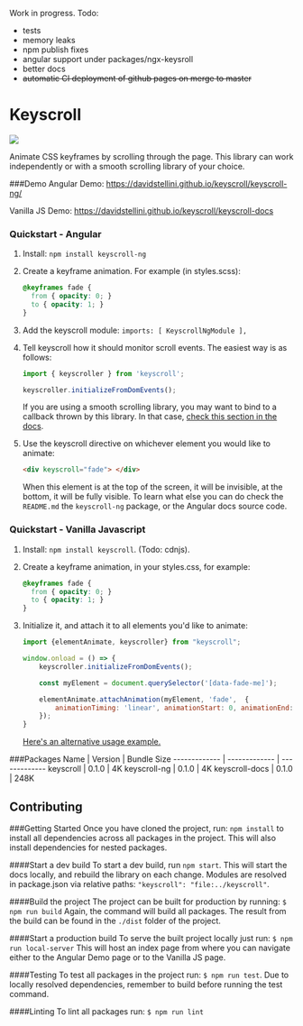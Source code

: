 

Work in progress. Todo:
- tests
- memory leaks
- npm publish fixes
- angular support under packages/ngx-keysroll
- better docs
- ~~automatic CI deployment of github pages on merge to master~~




# Keyscroll
![](https://github.com/davidstellini/ngrx-demo/workflows/Build%20Test%20And%20Deploy/badge.svg)

Animate CSS keyframes by scrolling through the page. This library can work independently or with a smooth scrolling library of your choice.

###Demo
Angular Demo:
https://davidstellini.github.io/keyscroll/keyscroll-ng/


Vanilla JS Demo: https://davidstellini.github.io/keyscroll/keyscroll-docs


### Quickstart - Angular

1. Install: `npm install keyscroll-ng`
2. Create a keyframe animation. For example (in styles.scss):
   ```scss
   @keyframes fade {
     from { opacity: 0; }
     to { opacity: 1; }
   }
   ```
3. Add the keyscroll module:
`imports: [ KeyscrollNgModule ],`
4. Tell keyscroll how it should monitor scroll events. The easiest way is as follows:
    ```typescript
    import { keyscroller } from 'keyscroll';

    keyscroller.initializeFromDomEvents();
    ```
    
    If you are using a smooth scrolling library, you may want to bind to a callback thrown by this 
    library. In that case, [check this section in the docs](todo).
    
5. Use the keyscroll directive on whichever element you would like to animate:
   ```html
   <div keyscroll="fade"> </div>
   ```
   When this element is at the top of the screen, it will be invisible, at the bottom, it will be fully visible. To learn what else you can do check the `README.md` the `keyscroll-ng` package, or the Angular docs source code.
   
    

### Quickstart - Vanilla Javascript

1. Install: `npm install keyscroll`. (Todo: cdnjs).
2. Create a keyframe animation, in your styles.css, for example:
   ```css
   @keyframes fade {
     from { opacity: 0; }
     to { opacity: 1; }
   }
   ```
3. Initialize it, and attach it to all elements you'd like to animate:

   ```javascript
   import {elementAnimate, keyscroller} from "keyscroll";
   
   window.onload = () => {
       keyscroller.initializeFromDomEvents();
   
       const myElement = document.querySelector('[data-fade-me]');
   
       elementAnimate.attachAnimation(myElement, 'fade',  {
           animationTiming: 'linear', animationStart: 0, animationEnd: 1
       });
   }
   ```
   [Here's an alternative usage example.](https://github.com/davidstellini/keyscroll/blob/master/packages/keyscroll-docs/src/main.js)


###Packages
Name  | Version | Bundle Size
------------- | ------------- | -------------
keyscroll | 0.1.0 | 4K
keyscroll-ng |  0.1.0 | 4K
keyscroll-docs  | 0.1.0  | 248K


## Contributing

###Getting Started
Once you have cloned the project, run: `npm install` to install all dependencies across all packages in the project.
This will also install dependencies for nested packages.

####Start a dev build
To start a dev build, run `npm start`.
This will start the docs locally, and rebuild the library on each change.
Modules are resolved in package.json via relative paths: 
`"keyscroll": "file:../keyscroll"`.

####Build the project
The project can be built for production by running:
`$ npm run build`
Again, the command will build all packages. The result from the build can be found in the  `./dist` folder of the project.

####Start a production build
To serve the built project locally just run:
`$ npm run local-server`
This will host an index page from where you can navigate either to the Angular Demo page or to the Vanilla JS page.

####Testing
To test all packages in the project run:
`$ npm run test`.
Due to locally resolved dependencies, remember to build before running the test command.

####Linting
To lint all packages run:
`$ npm run lint`
